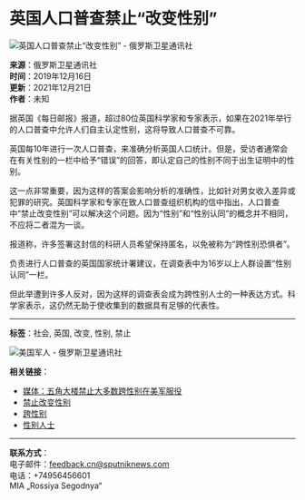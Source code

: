 # 英国人口普查禁止“改变性别”

![英国人口普查禁止“改变性别” - 俄罗斯卫星通讯社](https://cdn.sputniknews.cn/img/103000/58/1030005895_0:0:991:560_600x0_80_0_0_d7c74e2472de2f2112973366e8f812a6.jpg.webp)

**来源**：俄罗斯卫星通讯社  
**时间**：2019年12月16日  
**更新**：2021年12月21日  
**作者**：未知  

据英国《每日邮报》报道，超过80位英国科学家和专家表示，如果在2021年举行的人口普查中允许人们自主认定性别，这将导致人口普查不可靠。

英国每10年进行一次人口普查，来准确分析英国人口统计。但是，受访者通常会在有关性别的一栏中给予“错误”的回答，即认定自己的性别不同于出生证明中的性别。

这一点非常重要，因为这样的答案会影响分析的准确性，比如针对男女收入差异或犯罪的研究。英国科学家和专家在致人口普查组织机构的信中指出，人口普查中“禁止改变性别”可以解决这个问题。因为“性别”和“性别认同”的概念并不相同，不应将二者混为一谈。

报道称，许多签署这封信的科研人员希望保持匿名，以免被称为“跨性别恐惧者”。

负责进行人口普查的英国国家统计署建议，在调查表中为16岁以上人群设置“性别认同”一栏。

但此举遭到许多人反对，因为这样的调查表会成为跨性别人士的一种表达方式。科学家表示，这仍然无助于使收集到的数据具有足够的代表性。

---

**标签**：社会, 英国, 改变, 性别, 禁止

![美国军人 - 俄罗斯卫星通讯社](https://cdn.sputniknews.cn/img/102784/63/1027846384_0:212:1251:762_600x0_80_0_0_fac8dcaa1a06dde34fc80ca3bd3fd000.jpg.webp)

**相关链接**：  
- [媒体：五角大楼禁止大多数跨性别在美军服役](https://sputniknews.cn/20190313/1027907862.html)  
- [禁止改变性别](http://sputniknews.cn/russia/20080223/42054962.html)  
- [跨性别](http://sputniknews.cn/military/20190313/1027907862.html)  
- [性别人士](http://sputniknews.cn/military/20170701/1022998393.html)  

---

**联系方式**：  
电子邮件：feedback.cn@sputniknews.com  
电话：+74956456601  
MIA „Rossiya Segodnya“